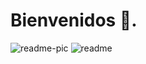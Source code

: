 # Bienvenidos 👋.
![readme-pic](https://user-images.githubusercontent.com/103472285/191647949-b821fcba-e0b7-403d-940c-c744ef90a789.png)
![readme](https://user-images.githubusercontent.com/103472285/191651602-c10d4df4-3662-4b5d-b736-638f2a853c92.png)
